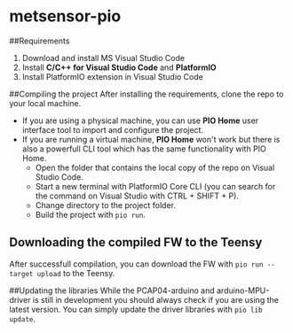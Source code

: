 # metsensor-pio

##Requirements

1. Download and install MS Visual Studio Code
2. Install **C/C++ for Visual Studio Code** and **PlatformIO**
3. Install PlatformIO extension in Visual Studio Code

##Compiling the project
After installing the requirements, clone the repo to your local machine. 
- If you are using a physical machine, you can use **PIO Home** user interface tool to import and configure the project.
- If you are running a virtual machine, **PIO Home** won't work but there is also a powerfull CLI tool which has the same functionality with PIO Home.
  - Open the folder that contains the local copy of the repo on Visual Studio Code.
  - Start a new terminal with PlatformIO Core CLI (you can search for the command on Visual Studio with CTRL + SHIFT + P). 
  - Change directory to the project folder.
  - Build the project with `pio run`.
  
## Downloading the compiled FW to the Teensy
After successfull compilation, you can download the FW with `pio run --target upload` to the Teensy.

##Updating the libraries
While the PCAP04-arduino and arduino-MPU-driver is still in development you should always check if you are using the latest version.
You can simply update the driver libraries with `pio lib update`.
